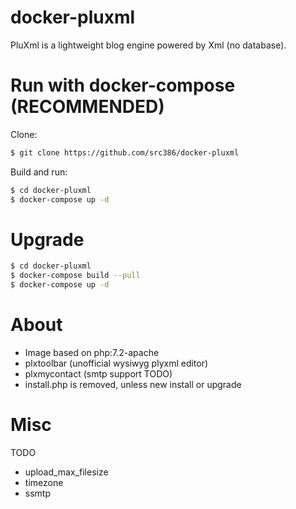 # docker-pluxml

PluXml is a lightweight blog engine powered by Xml (no database).

# Run with docker-compose (RECOMMENDED)

Clone:

```bash
$ git clone https://github.com/src386/docker-pluxml
```

Build and run:

```bash
$ cd docker-pluxml
$ docker-compose up -d
```

# Upgrade

```bash
$ cd docker-pluxml
$ docker-compose build --pull
$ docker-compose up -d
```

# About

- Image based on php:7.2-apache
- plxtoolbar (unofficial wysiwyg plyxml editor)
- plxmycontact (smtp support TODO)
- install.php is removed, unless new install or upgrade

# Misc

TODO

- upload_max_filesize
- timezone
- ssmtp
